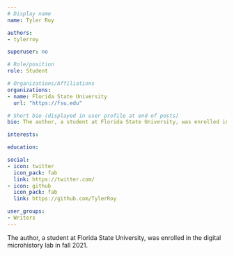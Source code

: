 ```yaml
---
# Display name
name: Tyler Roy

authors:
- tylerroy

superuser: no

# Role/position
role: Student

# Organizations/Affiliations
organizations:
- name: Florida State University
  url: "https://fsu.edu"

# Short bio (displayed in user profile at end of posts)
bio: The author, a student at Florida State University, was enrolled in the digital microhistory lab in fall 2021.

interests:

education:

social:
- icon: twitter
  icon_pack: fab
  link: https://twitter.com/
- icon: github
  icon_pack: fab
  link: https://github.com/TylerRoy

user_groups:
- Writers
---
```

The author, a student at Florida State University, was enrolled in the digital microhistory lab in fall 2021.
